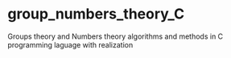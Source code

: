 # group_numbers_theory_C
Groups theory and Numbers theory algorithms and methods in C programming laguage with realization
